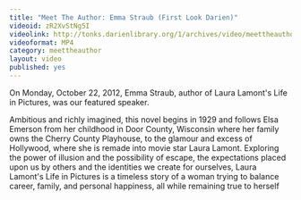 ```yaml
---
title: "Meet The Author: Emma Straub (First Look Darien)"
videoid: zR2XvStNg5I
videolink: http://tonks.darienlibrary.org/1/archives/video/meettheauthor/20121022_emma_straub.mp4
videoformat: MP4
category: meettheauthor
layout: video
published: yes
---
```


On Monday, October 22, 2012, Emma Straub, author of Laura Lamont's Life in Pictures, was our featured speaker. 

Ambitious and richly imagined, this novel begins in 1929 and follows Elsa Emerson from her childhood in Door County, Wisconsin where her family owns the Cherry County Playhouse, to the glamour and excess of Hollywood, where she is remade into movie star Laura Lamont. Exploring the power of illusion and the possibility of escape, the expectations placed upon us by others and the identities we create for ourselves, Laura Lamont's Life in Pictures is a timeless story of a woman trying to balance career, family, and personal happiness, all while remaining true to herself